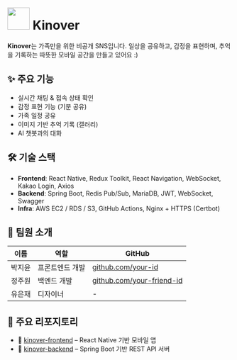 # <img src="https://avatars.githubusercontent.com/u/206313018?s=200&v=4" width="50"/> Kinover

**Kinover**는 가족만을 위한 비공개 SNS입니다.
일상을 공유하고, 감정을 표현하며, 추억을 기록하는 따뜻한 모바일 공간을 만들고 있어요 :)

## ✨ 주요 기능
- 실시간 채팅 & 접속 상태 확인
- 감정 표현 기능 (기분 공유)
- 가족 일정 공유
- 이미지 기반 추억 기록 (갤러리)
- AI 챗봇과의 대화

## 🛠️ 기술 스택
- **Frontend**: React Native, Redux Toolkit, React Navigation, WebSocket, Kakao Login, Axios
- **Backend**: Spring Boot, Redis Pub/Sub, MariaDB, JWT, WebSocket, Swagger
- **Infra**: AWS EC2 / RDS / S3, GitHub Actions, Nginx + HTTPS (Certbot)

## 👥 팀원 소개
| 이름 | 역할 | GitHub |
|------|------|--------|
| 박지윤 | 프론트엔드 개발 | [github.com/your-id](https://github.com/zzizi6?tab=repositories) |
| 정주원 | 백엔드 개발 | [github.com/your-friend-id](https://github.com/ChungJuwon) |
| 유은재 | 디자이너 | - |

## 📌 주요 리포지토리
- 🔗 [kinover-frontend](https://github.com/Kinover/kinover-frontend) – React Native 기반 모바일 앱
- 🔗 [kinover-backend](https://github.com/Kinover/kinover-backend) – Spring Boot 기반 REST API 서버
